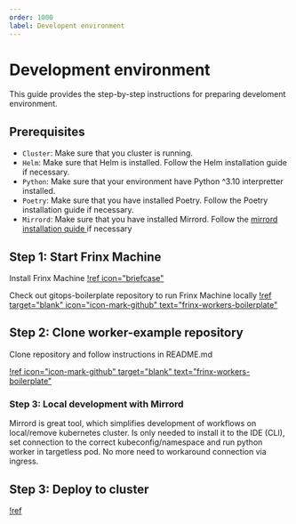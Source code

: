 ```yaml
---
order: 1000
label: Developent environment
---
```


# Development environment

This guide provides the step-by-step instructions for preparing develoment environment.

## Prerequisites

- `Cluster`: Make sure that you cluster is running.
- `Helm`: Make sure that Helm is installed. Follow the Helm installation guide if necessary.
- `Python`: Make sure that your environment have Python ^3.10 interpretter installed.
- `Poetry`: Make sure that you have installed Poetry. Follow the Poetry installation guide if necessary.
- `Mirrord`: Make sure that you have installed Mirrord. Follow the [mirrord installation quide ](https://github.com/metalbear-co/mirrord) if necessary

## Step 1: Start Frinx Machine

Install Frinx Machine [!ref icon="briefcase"](/frinx-machine/installation/customization/frinx-machine-customization/readme.md)

Check out gitops-boilerplate repository to run Frinx Machine locally [!ref target="blank" icon="icon-mark-github" text="frinx-workers-boilerplate"](https://github.com/FRINXio/gitops-boilerplate)

## Step 2: Clone worker-example repository

Clone repository and follow instructions in README.md

[!ref icon="icon-mark-github" target="blank" text="frinx-workers-boilerplate"](https://github.com/FRINXio/frinx-workers-boilerplate)

### Step 3: Local development with Mirrord

Mirrord is great tool, which simplifies development of workflows on local/remove kubernetes cluster.
Is only needed to install it to the IDE (CLI), set connection to the correct kubeconfig/namespace and run python worker in targetless pod. 
No more need to workaround connection via ingress.

## Step 3: Deploy to cluster

[!ref](/frinx-machine/installation/custom-worker-deployment/readme.md)
